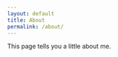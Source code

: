 ```yaml
---
layout: default
title: About
permalink: /about/
---
```


This page tells you a little about me.